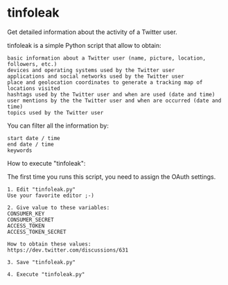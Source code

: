 tinfoleak
=========
Get detailed information about the activity of a Twitter user.

tinfoleak is a simple Python script that allow to obtain:

    basic information about a Twitter user (name, picture, location, followers, etc.)
    devices and operating systems used by the Twitter user
    applications and social networks used by the Twitter user
    place and geolocation coordinates to generate a tracking map of locations visited
    hashtags used by the Twitter user and when are used (date and time)
    user mentions by the the Twitter user and when are occurred (date and time)
    topics used by the Twitter user

You can filter all the information by:

    start date / time
    end date / time
    keywords



How to execute "tinfoleak":

The first time you runs this script, you need to assign the OAuth settings.

    1. Edit "tinfoleak.py"
    Use your favorite editor ;-)

    2. Give value to these variables:
    CONSUMER_KEY
    CONSUMER_SECRET
    ACCESS_TOKEN
    ACCESS_TOKEN_SECRET

    How to obtain these values:
    https://dev.twitter.com/discussions/631

    3. Save "tinfoleak.py"

    4. Execute "tinfoleak.py"




